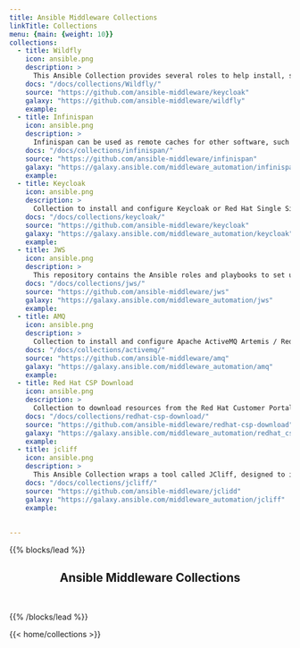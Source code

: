```yaml
---
title: Ansible Middleware Collections
linkTitle: Collections
menu: {main: {weight: 10}}
collections:
  - title: Wildfly
    icon: ansible.png
    description: >
      This Ansible Collection provides several roles to help install, setup and maintain Java JEE appserver Wildfly within the configuration management tool Ansible.
    docs: "/docs/collections/Wildfly/"
    source: "https://github.com/ansible-middleware/keycloak"
    galaxy: "https://github.com/ansible-middleware/wildfly"
    example:   
  - title: Infinispan
    icon: ansible.png
    description: >
      Infinispan can be used as remote caches for other software, such as Keycloak or Wildfly.
    docs: "/docs/collections/infinispan/"
    source: "https://github.com/ansible-middleware/infinispan"
    galaxy: "https://galaxy.ansible.com/middleware_automation/infinispan"
    example:
  - title: Keycloak
    icon: ansible.png
    description: >
      Collection to install and configure Keycloak or Red Hat Single Sign-On.
    docs: "/docs/collections/keycloak/"
    source: "https://github.com/ansible-middleware/keycloak"
    galaxy: "https://galaxy.ansible.com/middleware_automation/keycloak"
    example:
  - title: JWS
    icon: ansible.png
    description: >
      This repository contains the Ansible roles and playbooks to set up an automated installation of Red Hat JBoss Web Server (JWS).
    docs: "/docs/collections/jws/"
    source: "https://github.com/ansible-middleware/jws"
    galaxy: "https://galaxy.ansible.com/middleware_automation/jws"
    example:
  - title: AMQ
    icon: ansible.png
    description: >
      Collection to install and configure Apache ActiveMQ Artemis / Red Hat AMQ broker.
    docs: "/docs/collections/activemq/"
    source: "https://github.com/ansible-middleware/amq"
    galaxy: "https://galaxy.ansible.com/middleware_automation/amq"
    example:
  - title: Red Hat CSP Download
    icon: ansible.png
    description: >
      Collection to download resources from the Red Hat Customer Portal.
    docs: "/docs/collections/redhat-csp-download/"
    source: "https://github.com/ansible-middleware/redhat-csp-download"
    galaxy: "https://galaxy.ansible.com/middleware_automation/redhat_csp_download"
    example:
  - title: jcliff
    icon: ansible.png
    description: >
      This Ansible Collection wraps a tool called JCliff, designed to integrate the Wildfly server (or its product counterpart JBoss Enterprise Application (EAP) ) into a configuration management tool such as Ansible.
    docs: "/docs/collections/jcliff/"
    source: "https://github.com/ansible-middleware/jclidd"
    galaxy: "https://galaxy.ansible.com/middleware_automation/jcliff"
    example:
  
  
---
```


{{% blocks/lead %}}

<h2 align="center">Ansible Middleware Collections</h2><br/>

{{% /blocks/lead %}}

{{< home/collections >}}
